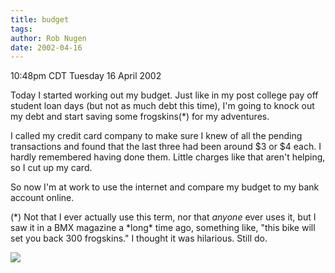 ```yaml
---
title: budget
tags: 
author: Rob Nugen
date: 2002-04-16
---
```


<title></title>
<p class=date>10:48pm CDT Tuesday 16 April 2002</p>

<p>Today I started working out my budget.  Just like in my post
college pay off student loan days (but not as much debt this time),
I'm going to knock out my debt and start saving some frogskins(*) for
my adventures.</p>

<p>I called my credit card company to make sure I knew of all the
pending transactions and found that the last three had been around $3
or $4 each.  I hardly remembered having done them.  Little charges
like that aren't helping, so I cut up my card.</p>

<p>So now I'm at work to use the internet and compare my budget to my
bank account online.</p>

<p>(*) Not that I ever actually use this term, nor that
<em>anyone</em> ever uses it, but I saw it in a BMX magazine a *long*
time ago, something like, "this bike will set you back 300
frogskins."  I thought it was hilarious.  Still do.</p>

<p><img src='/images/rob/wL-ROB.gif'/></p>

